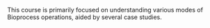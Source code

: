 This course is primarily focused on understanding various modes of Bioprocess operations, aided by several case studies.
